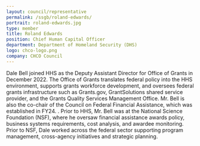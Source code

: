 ```yaml
---
layout: council/representative
permalink: /ssgb/roland-edwards/
portrait: roland-edwards.jpg
type: member
title: Roland Edwards
position: Chief Human Capital Officer 
department: Department of Homeland Security (DHS) 
logo: chco-logo.png
company: CHCO Council 
---
```


Dale Bell joined HHS as the Deputy Assistant Director for Office of Grants in December 2022.  The Office of Grants translates federal policy into the HHS environment, supports grants workforce development, and oversees federal grants infrastructure such as Grants.gov, GrantSolutions shared service provider, and the Grants Quality Services Management Office.  Mr. Bell is also the co-chair of the Council on Federal Financial Assistance, which was established in FY24.  . Prior to HHS, Mr. Bell was at the National Science Foundation (NSF), where he oversaw financial assistance awards  policy, business systems requirements, cost analysis, and awardee monitoring.  Prior to NSF, Dale worked across the federal sector supporting program management, cross-agency initiatives and strategic planning.